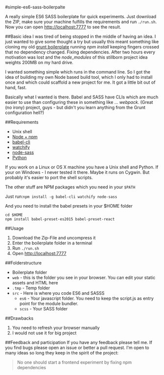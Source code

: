 #simple-es6-sass-boilerpalte

A really simple ES6 SASS boilerplate for quick experiments. Just download the ZIP, make sure your machine fulfills the requirements and run `./run.sh`. Now you can open [http://localhost:7777](http://localhost:7777) to see the result.

##Basic idea
I was tired of being stopped in the middle of having an idea. I just wanted to give some thought a try but usually this meant something like cloning my old [grunt boilerplate](https://github.com/pixelkritzel/pixelGrunt) running *npm install* keeping fingers crossed that no dependency changed. Fixing dependencies. After two hours every motivation was lost and the *node_modules* of this stillborn project idea weights 200MB on my hard drive.

I wanted something simple which runs in the command line. So I got the idea of building my own Node based build tool, which I only had to install once and which could scaffold a new project for me. It got a little bit out of hand, fast.

Basically what I wanted is there. Babel and SASS have CLIs which are much easier to use than configuring these in something like ... *webpack*. (Great (no irony) project, guys - but didn't you learn anything from the Grunt configuration hell?)

##Requirements
* Unix shell
* [Node + npm](https://nodejs.org/en/)
* [babel-cli](https://www.npmjs.com/package/babel-cli)
* [watchify](https://github.com/substack/watchify)
* [node-sass](https://www.npmjs.com/package/node-sass)
* [Python](https://www.python.org/)

If you work on a Linux or OS X machine you have a Unix shell and Python. If your on Windows - I never tested it there. Maybe it runs on Cygwin. But probably it's easier to port the shell scripts.

The other stuff are NPM packages which you need in your `$PATH`

Just run:`npm install -g babel-cli watchify node-sass`

And you need to install the babel presets in your $HOME folder
````
cd $HOME
npm install babel-preset-es2015 babel-preset-react
````

##Usage
1. Download the Zip-File and uncompress it
2. Enter the boilerplate folder in a terminal
3. Run `./run.sh`
4. Open [http://localhost:7777](http://localhost:7777)

##Folderstructure
* Boilerplate folder
* `web` - this is the folder you see in your browser. You can edit your static assets and HTML here
* `.tmp` - Temp folder
* `src` - Here is where you code ES6 and SASSS
	* `es6` - Your javascript folder. You need to keep the script.js as entry point for the module bundler.
	* `scss` - Your SASS folder

##Drawbacks
1. You need to refresh your browser manually
2. I would not use it for big project

##Feedback and participation
If you have any feedback please tell me. If you find bugs please open an issue or better a pull request. I'm open to many ideas so long they keep in the spirit of the project:

> No one should start a frontend experiment by fixing npm dependencies
